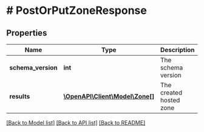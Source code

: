 # # PostOrPutZoneResponse

## Properties

Name | Type | Description | Notes
------------ | ------------- | ------------- | -------------
**schema_version** | **int** | The schema version | [optional]
**results** | [**\OpenAPI\Client\Model\Zone[]**](Zone.md) | The created hosted zone | [optional]

[[Back to Model list]](../../README.md#models) [[Back to API list]](../../README.md#endpoints) [[Back to README]](../../README.md)
